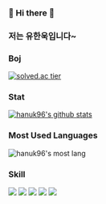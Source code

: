 ### 👋 Hi there 👋

### 저는 유한욱입니다~

### Boj
[![solved.ac tier](http://mazassumnida.wtf/api/generate_badge?boj=gi7182)](https://solved.ac/gi7182)

### Stat
[![hanuk96's github stats](https://github-readme-stats.vercel.app/api?username=hanuk96)](https://github.com/anuraghazra/github-readme-stats)

### Most Used Languages
![hanuk96's most lang](https://github-readme-stats.vercel.app/api/top-langs/?username=hanuk96&theme=dark)

### Skill
<img src="https://img.shields.io/badge/Java-007396?style=flat-square&logo=Java&logoColor=white">
<img src="https://img.shields.io/badge/Python-3766AB?style=flat-square&logo=Python&logoColor=white">
<img src="https://img.shields.io/badge/JavaScript-F7DF1E?style=flat-square&logo=JavaScript&logoColor=white">
<img src="https://img.shields.io/badge/MySQL-4479A1?style=flat-square&logo=MySQL&logoColor=white">
<img src="https://img.shields.io/badge/Vue.js-4FC08D?style=flat-square&logo=Vue.js&logoColor=white">
